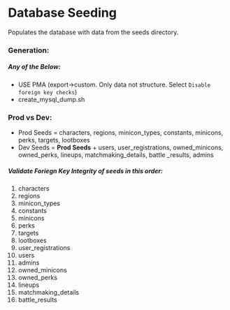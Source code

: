 # Database Seeding

Populates the database with data from the seeds directory.

### Generation:
##### Any of the Below:
* USE PMA (export->custom. Only data not structure. Select `Disable foreign key checks`)
* create_mysql_dump.sh

###  Prod vs Dev:

* Prod Seeds = characters, regions, minicon_types, constants, minicons, perks, targets, lootboxes
* Dev Seeds = **Prod Seeds** + users, user_registrations, owned_minicons, owned_perks, lineups, matchmaking_details, battle _results, admins

##### Validate Foriegn Key Integrity of seeds in this order: 
1. characters
1. regions
1. minicon_types
1. constants
1. minicons
1. perks
1. targets
1. lootboxes
1. user_registrations
1. users
1. admins
1. owned_minicons
1. owned_perks
1. lineups
1. matchmaking_details
1. battle_results
